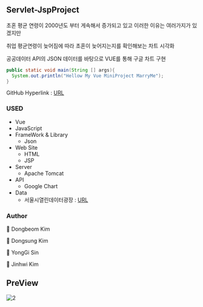 ## Servlet-JspProject
초혼 평균 연령이 2000년도 부터 게속해서 증가되고 있고 이러한 이유는 여러가지가 있겠지만

취업 평균연령이 늦어짐에 따라 초혼이 늦어지는지를 확인해보는 차트 시각화

공공데이터 API의 JSON 데이터를 바탕으로 VUE를 통해 구글 차트 구현

````JAVA
public static void main(String [] args){
  System.out.println("Hellow My Vue MiniProject MarryMe");
}
``````

GitHub Hyperlink : [URL](https://github.com/rlavkgk45/Vue-MiniProject_MarryMe)

### USED
* Vue
* JavaScript
* FrameWork & Library
  * Json
* Web Site
  * HTML
  * JSP
* Server
  * Apache Tomcat
* API
  * Google Chart
* Data
  * 서울시열린데이터광장 : [URL](https://data.seoul.go.kr/)
### Author
👤 Dongbeom Kim

👤 Dongsung Kim

👤 YongGi Sin

👤 Jinhwi Kim

## PreView
![2](https://user-images.githubusercontent.com/52446213/65112298-210cc280-da1a-11e9-8f29-2e8f59a45f3d.PNG)
